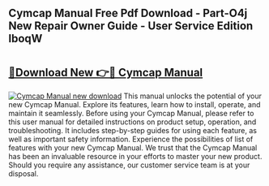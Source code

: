 ## Cymcap Manual Free Pdf Download - Part-O4j New Repair Owner Guide - User Service Edition lboqW

# <h2><a href="http://bc43923.oget.top/?id=Cymcap+Manual">🔗Download New 👉🔴 Cymcap Manual</a></h2>

[![Cymcap Manual new download](https://i.imgur.com/5g1atiW.png)](http://bc43923.oget.top/?id=Cymcap+Manual)
This manual unlocks the potential of your new Cymcap Manual. Explore its features, learn how to install, operate, and maintain it seamlessly. Before using your Cymcap Manual, please refer to this user manual for detailed instructions on product setup, operation, and troubleshooting. It includes step-by-step guides for using each feature, as well as important safety information. Experience the possibilities of list of features with your new Cymcap Manual. We trust that the Cymcap Manual has been an invaluable resource in your efforts to master your new product. Should you require any assistance, our customer service team is at your disposal.
